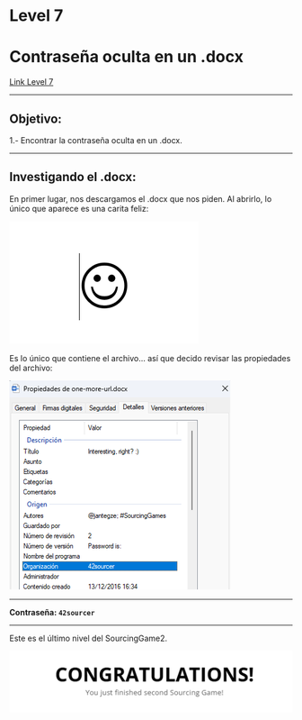# Level 7
# Contraseña oculta en un .docx
[Link Level 7](https://sourcing.games/game-2/game-2-csda7d/)

---

## Objetivo:

1.- Encontrar la contraseña oculta en un .docx.

---

## Investigando el .docx:

En primer lugar, nos descargamos el .docx que nos piden. Al abrirlo, lo único que aparece es una carita feliz:

![](images/Level07/2025-05-20-01-28-41.png)

Es lo único que contiene el archivo... así que decido revisar las propiedades del archivo:

![](images/Level07/2025-05-20-01-29-42.png)

---

**Contraseña: ```42sourcer```**

---

Este es el último nivel del SourcingGame2.

![](images/Level07/2025-05-20-01-32-25.png)
